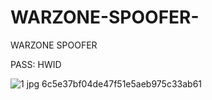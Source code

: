 # WARZONE-SPOOFER-
WARZONE SPOOFER 



PASS: HWID

![1 jpg 6c5e37bf04de47f51e5aeb975c33ab61](https://github.com/P3C0DeR/WARZONE-SPOOFER-/assets/83380140/65a8941d-754e-4e77-bbfc-ba593790ba34)

